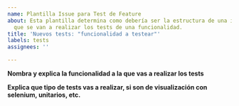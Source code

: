 ```yaml
---
name: Plantilla Issue para Test de Feature
about: Esta plantilla determina como debería ser la estructura de una issue en la
  que se van a realizar los tests de una funcionalidad.
title: 'Nuevos tests: "funcionalidad a testear"'
labels: tests
assignees: ''

---
```


**Nombra y explica la funcionalidad a la que vas a realizar los tests**

**Explica que tipo de tests vas a realizar, si son de visualización con selenium, unitarios, etc.**
